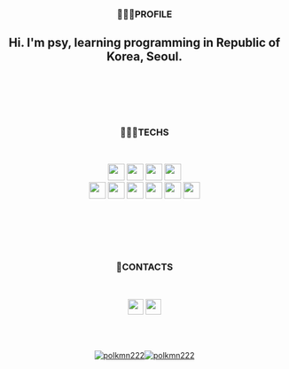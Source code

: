 <div align="center">
  <h3>💁🏻‍♂️PROFILE</h3>
  <h2> Hi. I'm psy, learning programming in Republic of Korea, Seoul.</h2>

<br>

#

<br>

<h3>👨🏽‍💻TECHS</h3>
<br>
<p>
<img src="https://img.shields.io/badge/Java-007396?style=flat-square&logo=Java&logoColor=white" style="width:auto; height:30px;" /> 
<img src="https://img.shields.io/badge/Python-3776AB?style=flat-square&logo=Python&logoColor=white" style="width:auto; height:30px;" />
<img src="https://img.shields.io/badge/Spring Boot-6DB33F?style=flat-square&logo=Spring Boot&logoColor=white" style="width:auto; height:30px;"/>
<img src="https://img.shields.io/badge/MySQL-4479A1?style=flat-square&logo=MySQL&logoColor=white" style="width:auto; height:30px;"/></a><br>
<img src="https://img.shields.io/badge/JavaScript-F7DF1E?style=flat-square&logo=JavaScript&logoColor=white" style="width:auto; height:30px;"/>
<img src="https://img.shields.io/badge/R-7952B3?style=flat-square&logo=R&logoColor=white" style="width:auto; height:30px;"/>
<img src="https://img.shields.io/badge/CSS3-1572B6?style=flat-square&logo=CSS3&logoColor=white"  style="width:auto; height:30px;"/>
<img src="https://img.shields.io/badge/HTML5-E34F26?style=flat-square&logo=HTML5&logoColor=white" style="width:auto; height:30px;"/>
<img src="https://img.shields.io/badge/Bootstrap-7952B3?style=flat-square&logo=Bootstrap&logoColor=white" style="width:auto; height:30px;"/>
<img src="https://img.shields.io/badge/PHP-007396?style=flat-square&logo=PHP&logoColor=white" style="width:auto; height:30px;" /> 


</p>

<br>

#


<br>

<h3>🌟CONTACTS </h3>
<br>
<p align="center">
<a href="mailto:polkmn222@gmail.com"><img style="width:auto; height:28px;" src="https://img.shields.io/badge/Gmail-d14836?style=flat-square&logo=Gmail&logoColor=white&link="mailto:polkmn222@gmail.com"></a>
<a href="mailto:polkmn222@naver.com"><img style="width:auto; height:28px;" src="https://img.shields.io/badge/-Naver-brightgreen?style=flat-square&logo=Naver&logoColor=white&link="mailto:polkmn222@naver.com"></a>



</p>

<br>
<br>

 [![polkmn222](https://github-readme-stats.vercel.app/api?username=polkmn222&show_icons=true&theme=vue)](https://github.com/polkmn222)[![polkmn222](https://github-readme-stats.vercel.app/api/top-langs/?username=polkmn222&show_icons=true&hide_border=true&title_color=42b883&layout=compact)](https://github.com/polkmn222) 


<!-- ### 🎓EDUCATION 
Bachelor of Arts in Hospitality Management
Washington State University, Washington

Bachelor of Arts in Hospitality Management
César Ritz Colleges Switzerland -->
</div>
